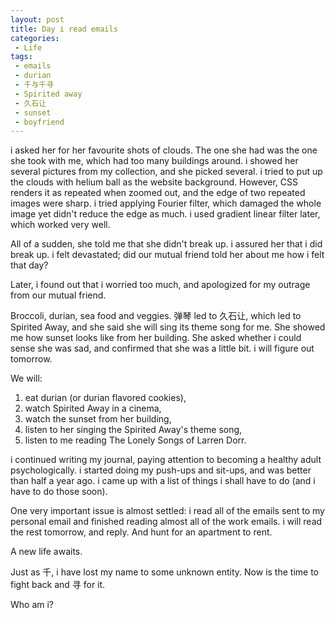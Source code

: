 ```yaml
---
layout: post
title: Day i read emails
categories:
 - Life
tags:
 - emails
 - durian
 - 千与千寻
 - Spirited away
 - 久石让
 - sunset
 - boyfriend
---
```


i asked her for her favourite shots of clouds. The one she had was the
one she took with me, which had too many buildings around. i showed her 
several pictures from my collection, and she picked several. i tried to
put up the clouds with helium ball as the website background. However,
CSS renders it as repeated when zoomed out, and the edge of two repeated
images were sharp. i tried applying Fourier filter, which damaged the
whole image yet didn't reduce the edge as much. i used gradient linear
filter later, which worked very well.

All of a sudden, she told me that she didn't break up. i assured her
that i did break up. i felt devastated; did our mutual friend told her
about me how i felt that day? 

Later, i found out that i worried too much, and apologized for my
outrage from our mutual friend. 

Broccoli, durian, sea food and veggies. 弹琴 led to 久石让, which led to
Spirited Away, and she said she will sing its theme song for me. She
showed me how sunset looks like from her building. She asked whether i
could sense she was sad, and confirmed that she was a little bit. i will
figure out tomorrow.

We will:
 1. eat durian (or durian flavored cookies), 
 2. watch Spirited Away in a cinema, 
 3. watch the sunset from her building, 
 4. listen to her singing the Spirited Away's theme song,
 5. listen to me reading The Lonely Songs of Larren Dorr.

i continued writing my journal, paying attention to becoming a healthy
adult psychologically. i started doing my push-ups and sit-ups, and was
better than half a year ago. i came up with a list of things i shall
have to do (and i have to do those soon). 

One very important issue is almost settled: i read all of the emails
sent to my personal email and finished reading almost all of the work
emails. i will read the rest tomorrow, and reply. And hunt for an
apartment to rent.

A new life awaits. 

Just as 千, i have lost my name to some unknown entity. Now is the time
to fight back and 寻 for it. 

Who am i?
